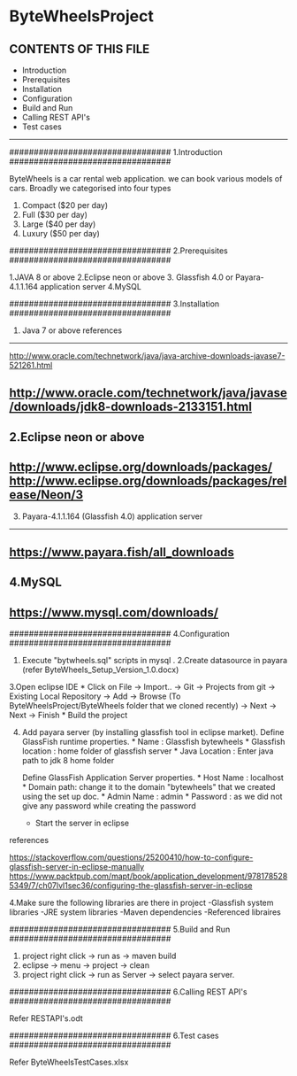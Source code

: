 # ByteWheelsProject


CONTENTS OF THIS FILE
---------------------
   
 * Introduction
 * Prerequisites
 * Installation
 * Configuration
 * Build and Run
 * Calling REST API's
 * Test cases
----------------------------

#################################
		1.Introduction
#################################

 ByteWheels is a car rental web application. we can book various models of cars. Broadly we categorised into four types
 1. Compact ($20 per day)
 2. Full ($30 per day)
 3. Large ($40 per day)
 4. Luxury ($50 per day)


#################################
		2.Prerequisites
#################################

1.JAVA 8 or above
2.Eclipse neon or above
3. Glassfish 4.0  or Payara-4.1.1.164 application server
4.MySQL 

#################################
		3.Installation
#################################

1. Java 7 or above references
------------------
http://www.oracle.com/technetwork/java/java-archive-downloads-javase7-521261.html

http://www.oracle.com/technetwork/java/javase/downloads/jdk8-downloads-2133151.html
--------------------

2.Eclipse neon or above
------------------
http://www.eclipse.org/downloads/packages/
http://www.eclipse.org/downloads/packages/release/Neon/3
------------------

3.  Payara-4.1.1.164  (Glassfish 4.0) application server
--------------------
https://www.payara.fish/all_downloads
--------------------

4.MySQL 
--------------------
https://www.mysql.com/downloads/
--------------------


#################################
		4.Configuration
#################################

1. Execute "bytwheels.sql" scripts in mysql
.
2.Create datasource in payara (refer ByteWheels_Setup_Version_1.0.docx)

3.Open eclipse IDE 
	* Click on File -> Import.. -> Git -> Projects from git -> Existing Local Repository -> 
	    Add -> Browse (To ByteWheelsProject/ByteWheels folder that we cloned recently)
	    -> Next -> Next -> Finish
	* Build the project

4. Add payara server (by installing glassfish tool in eclipse market).
	Define GlassFish runtime properties.
		* Name : Glassfish bytewheels
		* Glassfish location : home folder of glassfish server
		* Java Location : Enter java path to jdk 8 home folder

	Define GlassFish Application Server properties.
		* Host Name : localhost
		* Domain path: change it to the domain "bytewheels" that we created using the set up doc.
		* Admin Name : admin
		* Password : <empty> as we did not give any password while creating the password

	* Start the server in eclipse

references

https://stackoverflow.com/questions/25200410/how-to-configure-glassfish-server-in-eclipse-manually
https://www.packtpub.com/mapt/book/application_development/9781785285349/7/ch07lvl1sec36/configuring-the-glassfish-server-in-eclipse



4.Make sure the following libraries are there in project 
  -Glassfish  system libraries
  -JRE system libraries
  -Maven dependencies
  -Referenced libraires

#################################
		5.Build and Run
#################################

1. project right click -> run as -> maven build
2. eclipse -> menu -> project -> clean
3. project right click -> run as Server -> select payara server.

#################################
		6.Calling REST API's
#################################

Refer RESTAPI's.odt   


#################################
		6.Test cases
#################################

Refer ByteWheelsTestCases.xlsx
